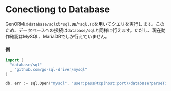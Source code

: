 # Conectiong to Database

GenORMは`database/sql`の`*sql.DB`/`*sql.Tx`を用いてクエリを実行します。このため、データベースへの接続は`database/sql`と同様に行えます。ただし、現在動作確認はMySQL、MariaDBでしか行えていません。

#### 例

```go
import (
  "database/sql"
  _ "github.com/go-sql-driver/mysql"
)

db, err := sql.Open("mysql", "user:pass@tcp(host:port)/database?parseTime=true&loc=Asia%2FTokyo&charset=utf8mb4")
```
